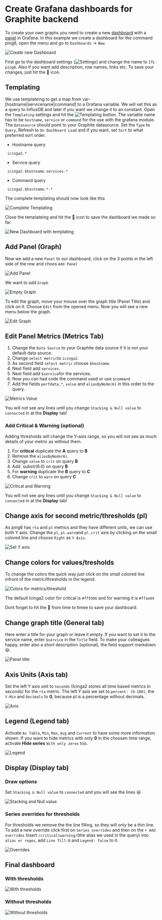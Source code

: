 # Create Grafana dashboards for Graphite backend

To create your own graphs you need to create a new [dashboard](http://docs.grafana.org/guides/basic_concepts/#dashboard) with a [panel](http://docs.grafana.org/guides/basic_concepts/#panel) in Grafana.
In this example we create a dashboard for the command ping6, open the menu and go to `Dashboards` -> `New`.

![Create new Dashboard](images/06-create-new.png)

First go to the dashboard settings (![Settings](images/06-cog.png)) and change the name to `ITL-ping6`.
Also if you want add description, row names, links etc.
To save your changes, just hit the :floppy_disk: icon.

## Templating

We use templateing to get a map from var-[hostname|servicename|command] to a Grafana variable. We will set this as a query to InfluxDB and later if you want we change it to an constant.
Open the `Templating` settings and hit the ![Templating](images/06-new-button.png) button.
The variable name has to be `hostname`, `service` or `command` for the use with the grafana module.
The `Datasource` should point to your Graphite datasource.
Set the `Type` to `Query`, Refresh to `On Dashboard Load` and if you want, set `Sort` to what preferred sort order.

 * Hostname query

```
 icinga2.*
```

 * Service query

```
 icinga2.$hostname.services.*
```

 * Command query

```
 icinga2.$hostname.*.*
```

The complete templating should now look like this

![Complete Templating](images/07-templating-graphite.png)

Close the templateing and hit the :floppy_disk: icon to save the dashboard we made so far.

![New Dashboard with templating](images/06-new-dashboard-with-templating.png)

## Add Panel (Graph)

Now we add a new `Panel` to our dashboard, click on the 3 points in the left side of the row and choos `Add Panel`

![Add Panel](images/06-dashboard-add-panel.png)

We want to add `Graph`

![Empty Graph](images/06-dashboard-panel.png)

To edit the graph, move your mouse over the graph title (Panel Title) and click on it.
Choose `Edit` from the opened menu. Now you will see a new menu below the graph.

![Edit Graph](images/07-dashboard-panel-graphite-edit.png)

## Edit Panel Metrics (Metrics Tab)

 1. Change the `Data Source` to your Graphite data source if it is not your default data source.
 2. Change `select metric`to `icinga2`.
 3. As second field `select metric` choose `$hostname`.
 4. Next field add `services`.
 5. Next field add `$service`for the services.
 6. Now you can had code the command used or use `$command`
 7. Add the fields `perfdata`, `*`, `value` and `aliasByNode(6)` in this order to the query.

![Metrics Value](images/07-dashboard-panel-metrics-graphite.png)

You will not see any lines until you change `Stacking & Null value` to `connected` in at the **Display** tab!

### Add Critical & Warning (optional)

Adding thresholds will change the Y-axis range, so you will not see as much details of your metric as without them.

 1. For __critical__ duplicate the __A__ query to __B__
 2. Remove the `aliasByNode(6)`.
 3. Change `value` to `crit` on query __B__
 4. Add `substr(6.0) on query __B__
 5. For __warning__ duplicate the __B__ query to __C__
 6. Change `crit` to `warn` on query __C__

![Critical and Warning](images/07-dashboard-panel-metrics-crit-warn-graphite.png)

You will not see any lines until you change `Stacking & Null value` to `connected` in at the __Display__ tab!

## Change axis for second metric/thresholds (pl)

As ping6 has `rta` and `pl` metrics and they have different units, we can use both Y axis.
Change the `pl`, `pl.warn`and `pl.crit` axis by clicking on the small colored line and choose `Right` as `Y Axis`.

![Set Y axis](images/06-dashboard-panel-yaxis.png)

## Change colors for values/tresholds

To change the colors the quick way just click on the small colored line infront of the metric/thresholds in the legend.

![Colors for metrics/threshold](images/06-dashboard-panel-colors.png)

The default Icinga2 color for critical is `#ff5566` and for warning it is `#ffaa44`

Dont forget to hit the :floppy_disk: from time to timee to save your dashboard.

## Change graph title (General tab)

Here enter a title for your graph or leave it empty. If you want to set it to the service name, enter `$service` in the `Title` field.
To make your colleagues happy, enter also a short description (optional), the field support markdown :smiley:.

![Panel title](images/06-dashboard-panel-title.png)

## Axis Units (Axis tab)

Set the left Y axis unit to `seconds` (Icinga2 stores all time based metrics in seconds) for the `rta` metric.
The left Y axis we set to `percent: (0-100)`, the `Y-Min` and `Decimals` to __0__, because pl is a percentage without decimals.

![Axis](images/06-dashboard-panel-axis.png)

## Legend (Legend tab)

Activate `As Table`, `Min`, `Max`, `Avg` and `Current` to have some more information shown.
If you want to hide metrics with only __0__ in the choosen time range, activate __Hide series__ `With only zeros` too.

![Legend](images/06-dashboard-panel-legend.png)

## Display (Display tab)

### Draw options

Set `Stacking & Null value` to `connected` and you will see the lines :smiley:

![Stacking and Null value](images/07-dashboard-panel-display-draw-options-graphite.png)

### Series overrides for thresholds

For thresholds we remove the the line filling, so they will only be a thin line.
To add a new override click first on `Series overrides` and then on the `+ Add overrides`
Insert `/critical|warning/`(the alias we used in the query) into `alias or regex`, add `Line fill:0` and `Legend: false` to it.

![Overrides](images/07-dashboard-panel-display-overrides-graphite.png)


## Final dashboard

### With thresholds

![With thresholds](images/07-final-dashboard-threshold-graphite.png)

### Without thresholds

![Without thresholds](images/07-final-dashboard-without-threshold-graphite.png)
